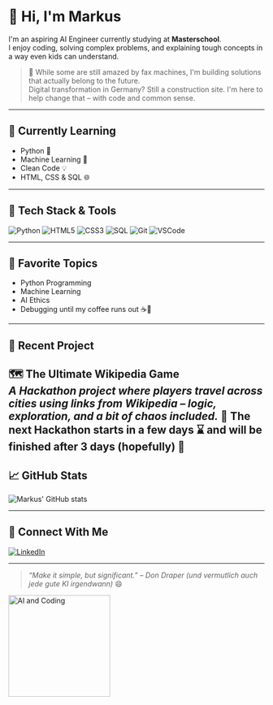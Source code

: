 # 👋 Hi, I'm Markus

I'm an aspiring AI Engineer currently studying at **Masterschool**.  
I enjoy coding, solving complex problems, and explaining tough concepts in a way even kids can understand.

> 🧠 While some are still amazed by fax machines, I'm building solutions that actually belong to the future.  
> Digital transformation in Germany? Still a construction site. I'm here to help change that – with code and common sense.

---

## 🚀 Currently Learning
- Python 🐍
- Machine Learning 🤖
- Clean Code 💡
- HTML, CSS & SQL 🌐

---

## 🧰 Tech Stack & Tools
![Python](https://img.shields.io/badge/-Python-3776AB?style=for-the-badge&logo=python&logoColor=white)
![HTML5](https://img.shields.io/badge/-HTML5-E34F26?style=for-the-badge&logo=html5&logoColor=white)
![CSS3](https://img.shields.io/badge/-CSS3-1572B6?style=for-the-badge&logo=css3&logoColor=white)
![SQL](https://img.shields.io/badge/-SQL-4479A1?style=for-the-badge&logo=postgresql&logoColor=white)
![Git](https://img.shields.io/badge/-Git-F05032?style=for-the-badge&logo=git&logoColor=white)
![VSCode](https://img.shields.io/badge/-VSCode-007ACC?style=for-the-badge&logo=visual-studio-code&logoColor=white)

---

## 🎯 Favorite Topics
- Python Programming  
- Machine Learning  
- AI Ethics  
- Debugging until my coffee runs out ☕🐞

---

## 🧪 Recent Project
**🗺️ The Ultimate Wikipedia Game**  
*A Hackathon project where players travel across cities using links from Wikipedia – logic, exploration, and a bit of chaos included.*
**🛫 The next Hackathon starts in a few days ⌛️ and will be finished after 3 days (hopefully) 🏁** 
---

## 📈 GitHub Stats
![Markus' GitHub stats](https://github-readme-stats.vercel.app/api?username=Markus-Beermann&show_icons=true&theme=default)

---

## 🤝 Connect With Me
[![LinkedIn](https://img.shields.io/badge/LinkedIn-blue?logo=linkedin&style=for-the-badge)](https://www.linkedin.com/in/markus-beermann-45a4ba147)

---

> *“Make it simple, but significant.” – Don Draper (und vermutlich auch jede gute KI irgendwann)* 😄

<img src="https://i.imgur.com/clQkGcU.jpg" alt="AI and Coding" width="200"/>
